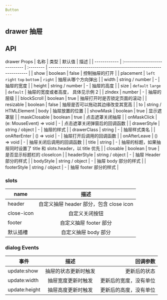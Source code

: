 ```yaml
---
Button
---
```


<script setup>
import { ref } from 'vue'
</script>

## drawer 抽屉

<preview path="./demos/drawer/drawer-demo1.vue" title="不同方向" description="抽屉弹出的方式分为 左  上  右  下四种方式，默认是从右侧弹出。"></preview>
<preview path="./demos/drawer/drawer-demo2.vue" title="设置抽屉的宽高" description="width / height / size 的区别"></preview>
<preview path="./demos/drawer/drawer-demo3.vue" title="可拖拽" description=""></preview>
<preview path="./demos/drawer/drawer-demo4.vue" title="多层嵌套的抽屉" description=""></preview>
<preview path="./demos/drawer/drawer-demo5.vue" title="在容器内部打开抽屉" description=""></preview>
<preview path="./demos/drawer/drawer-demo6.vue" title="" description="props.title 和 slots.header 同时存在时，slot优先级更高"></preview>
<preview path="./demos/drawer/drawer-demo7.vue" title="自定义内容" description=""></preview>
<preview path="./demos/drawer/drawer-demo8.vue" title="自定义内容" description="使用自定义样式覆盖原有的样式"></preview>

## API

drawer Props
| 名称 | 类型 | 默认值 | 描述 |
| ------------ | :---------------------------- | :-------- | ------------------------------------------------------------------- |
| show | boolean | false | 控制抽屉的打开 |
| placement | `left` `right` `top` `bottom` | `right` | 抽屉从哪个方向弹出 |
| width | string / number | - | 抽屉的宽度 |
| height | string / number | - | 抽屉的高度 |
| size | `default` `large` | `default` | 抽屉的宽度或者高度， 具体见示例 2 |
| zIndex | number | - | 抽屉的层级 |
| blockScroll | boolean | true | 抽屉打开时是否锁定页面的滚动 |
| resizable | boolean | false | 抽屉是否可以拖动其边缘改变其宽高 |
| to | string / HTMLElement | body | 抽屉放置的位置 |
| showMask | boolean | true | 显示遮罩层 |
| maskClosable | boolean | true | 点击遮罩关闭抽屉 |
| onMaskClick | (e: MouseEvent) => void | - | 点击遮罩关闭弹窗后的回调函数 |
| drawerStyle | string / object | - | 抽屉的样式 |
| drawerClass | string | - | 抽屉样式类名 |
| onAfterEnter | () => void | - | 抽屉打开后调用的回调函数 |
| onAfterLeave | () => void | - | 抽屉关闭后调用的回调函数 |
| title | string | - | 抽屉的标题，如果抽屉同时设置了 title 和 slots.header，以 title 优先 |
| closable | boolean | true | 是否显示标题栏的 closeIcon |
| headerStyle | string / object | - | 抽屉 Header 部分的样式 |
| bodyStyle | string / object | - | 抽屉 body 部分的样式 |
| footerStyle | string / object | - | 抽屉 footer 部分的样式 |

### slots

| name       |                  描述                   |
| ---------- | :-------------------------------------: |
| header     | 自定义抽屉 header 部分，包含 close icon |
| close-icon |             自定义关闭按钮              |
| footer     |         自定义抽屉 footer 部分          |
| 默认插槽   |          自定义抽屉 body 部分           |

### dialog Events

| 事件          |         描述         |               回调参数 |
| ------------- | :------------------: | ---------------------: |
| update:show   | 抽屉的状态更新时触发 |           更新后的状态 |
| update:width  |  抽屉宽度更新时触发  | 更新后的宽度，没有单位 |
| update:height |  抽屉高度更新时触发  | 更新后的高度，没有单位 |
